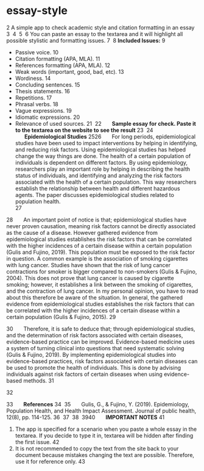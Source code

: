 # essay-style
2
A simple app to check academic style and citation formatting in an essay
3
​
4
​
5
​
6
You can paste an essay to the textarea and it will highlight all possible stylistic and formatting issues.
7
​
8
**Included Issues:**
9
- Passive voice.
10
- Citation formatting (APA, MLA).
11
- References formatting (APA, MLA).
12
- Weak words (important, good, bad, etc).
13
- Wordiness.
14
- Concluding sentences.
15
- Thesis statements.
16
- Repetitions.
17
- Phrasal verbs.
18
- Vague expressions.
19
- Idiomatic expressions.
20
- Relevance of used sources.
21
​
22
&nbsp;&nbsp;&nbsp;&nbsp;&nbsp;&nbsp;**Sample essay for check. Paste it to the textarea on the website to see the result**
23
​
24
&nbsp;&nbsp;&nbsp;&nbsp;&nbsp;&nbsp;**Epidemiological Studies**
25
​
26
  &nbsp;&nbsp;&nbsp;&nbsp;&nbsp;&nbsp;For long periods, epidemiological studies have been used to impact interventions by helping in identifying, and reducing risk factors. Using epidemiological studies has helped change the way things are done. The health of a certain population of individuals is dependent on different factors. By using epidemiology, researchers play an important role by helping in describing the health status of individuals, and identifying and analyzing the risk factors associated with the health of a certain population. This way researchers establish the relationship between health and different hazardous agents. The paper discusses epidemiological studies related to population health.       
27
  
28
  &nbsp;&nbsp;&nbsp;&nbsp;&nbsp;&nbsp;An important point of notice is that; epidemiological studies have never proven causation, meaning risk factors cannot be directly associated as the cause of a disease. However gathered evidence from epidemiological studies establishes the risk factors that can be correlated with the higher incidences of a certain disease within a certain population (Gulis and Fujino, 2019). This population must be exposed to the risk factor in question. A common example is the association of smoking cigarettes with lung cancer. Studies have shown that the risk of lung cancer contractions for smoker is bigger compared to non-smokers (Gulis & Fujino, 2004). This does not prove that lung cancer is caused by cigarette smoking; however, it establishes a link between the smoking of cigarettes, and the contraction of lung cancer. In my personal opinion, you have to read about this therefore be aware of the situation. In general, the gathered evidence from epidemiological studies establishes the risk factors that can be correlated with the higher incidences of a certain disease within a certain population (Gulis & Fujino, 2015).
29
  
30
 &nbsp;&nbsp;&nbsp;&nbsp;&nbsp;&nbsp;Therefore, it is safe to deduce that; through epidemiological studies, and the determination of risk factors associated with certain diseases, evidence-based practice can be improved. Evidence-based medicine uses a system of turning clinical into questions that need systematic solving (Gulis & Fujino, 2019). By implementing epidemiological studies into evidence-based practices, risk factors associated with certain diseases can be used to promote the health of individuals. This is done by advising individuals against risk factors of certain diseases when using evidence-based methods.
31
 
32
 
33
&nbsp;&nbsp;&nbsp;&nbsp;&nbsp;&nbsp;**References**
34
​
35
&nbsp;&nbsp;&nbsp;&nbsp;&nbsp;&nbsp;Gulis, G., & Fujino, Y. (2019). Epidemiology, Population Health, and Health Impact      Assessment. Journal of public health, 12(8), pp. 114-125.
36
​
37
​
38
​
39
​
40
&nbsp;&nbsp;&nbsp;&nbsp;&nbsp;&nbsp;**IMPORTANT NOTES**
41
1. The app is specified for a scenario when you paste a whole essay in the textarea. If you decide to type it in, textarea will be hidden after finding the first issue.
42
2. It is not recommended to copy the text from the site back to your document because mistakes changing the text are possible. Therefore, use it for reference only.
43
​
